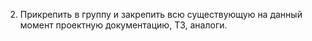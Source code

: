 2. Прикрепить в группу и закрепить всю существующую на данный момент проектную документацию, ТЗ, аналоги.
